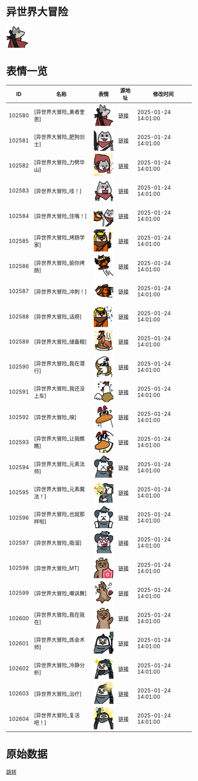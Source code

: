 # 异世界大冒险

<img src="./cover.png" height="60" alt="cover" />

# 表情一览

|ID|名称|表情|源地址|修改时间|
|----|----|----|----|----|
|102580|[异世界大冒险_勇者奎恩]|<img src="./pic/102580_%5B异世界大冒险_勇者奎恩%5D.png" height="60" alt="勇者奎恩"/>|[链接](https://i0.hdslb.com/bfs/garb/17c60102ddf410b0a31aacaba7db1d58ac82401e.png)|2025-01-24 14:01:00|
|102581|[异世界大冒险_肥狗剑士]|<img src="./pic/102581_%5B异世界大冒险_肥狗剑士%5D.png" height="60" alt="肥狗剑士"/>|[链接](https://i0.hdslb.com/bfs/garb/5c6d121f87813d25fa141e39a614494c15290842.png)|2025-01-24 14:01:00|
|102582|[异世界大冒险_力劈华山]|<img src="./pic/102582_%5B异世界大冒险_力劈华山%5D.png" height="60" alt="力劈华山"/>|[链接](https://i0.hdslb.com/bfs/garb/5c87836e3433a0f89df73f5add169dc4ee4e011b.png)|2025-01-24 14:01:00|
|102583|[异世界大冒险_哇！]|<img src="./pic/102583_%5B异世界大冒险_哇！%5D.png" height="60" alt="哇！"/>|[链接](https://i0.hdslb.com/bfs/garb/644876976df8f2efd1445992d107c76f7ad629e6.png)|2025-01-24 14:01:00|
|102584|[异世界大冒险_住嘴！]|<img src="./pic/102584_%5B异世界大冒险_住嘴！%5D.png" height="60" alt="住嘴！"/>|[链接](https://i0.hdslb.com/bfs/garb/e92ae3f87e9408ac31ba99edaa9c2da7471907ea.png)|2025-01-24 14:01:00|
|102585|[异世界大冒险_烤肠学家]|<img src="./pic/102585_%5B异世界大冒险_烤肠学家%5D.png" height="60" alt="烤肠学家"/>|[链接](https://i0.hdslb.com/bfs/garb/c49bc3c876670ca05bc97289febbfec7540b5fa2.png)|2025-01-24 14:01:00|
|102586|[异世界大冒险_偷你烤肠]|<img src="./pic/102586_%5B异世界大冒险_偷你烤肠%5D.png" height="60" alt="偷你烤肠"/>|[链接](https://i0.hdslb.com/bfs/garb/098e7c9d2cbf2c85797181fb99fbe89cb5608d03.png)|2025-01-24 14:01:00|
|102587|[异世界大冒险_冲刺！]|<img src="./pic/102587_%5B异世界大冒险_冲刺！%5D.png" height="60" alt="冲刺！"/>|[链接](https://i0.hdslb.com/bfs/garb/8d5a7d65672f7c038290a1ebb42ed35bea1305da.png)|2025-01-24 14:01:00|
|102588|[异世界大冒险_话痨]|<img src="./pic/102588_%5B异世界大冒险_话痨%5D.png" height="60" alt="话痨"/>|[链接](https://i0.hdslb.com/bfs/garb/47e90a7a5618467cf0053f4e07cfeabfb6652dbe.png)|2025-01-24 14:01:00|
|102589|[异世界大冒险_储备粮]|<img src="./pic/102589_%5B异世界大冒险_储备粮%5D.png" height="60" alt="储备粮"/>|[链接](https://i0.hdslb.com/bfs/garb/f4a9d33fadedcd4c0991b022fe5c6d6ba3f448f8.png)|2025-01-24 14:01:00|
|102590|[异世界大冒险_我在潜行]|<img src="./pic/102590_%5B异世界大冒险_我在潜行%5D.png" height="60" alt="我在潜行"/>|[链接](https://i0.hdslb.com/bfs/garb/07b10e3c27ff7b099bcb00a6161a5eb7d019f705.png)|2025-01-24 14:01:00|
|102591|[异世界大冒险_我还没上车]|<img src="./pic/102591_%5B异世界大冒险_我还没上车%5D.png" height="60" alt="我还没上车"/>|[链接](https://i0.hdslb.com/bfs/garb/cdca7e91add2028bb3b40a4d59430d5649302b9f.png)|2025-01-24 14:01:00|
|102592|[异世界大冒险_嗅]|<img src="./pic/102592_%5B异世界大冒险_嗅%5D.png" height="60" alt="嗅"/>|[链接](https://i0.hdslb.com/bfs/garb/02e4b0a875cdd1a8362c7491f9bf96cce98ffee8.png)|2025-01-24 14:01:00|
|102593|[异世界大冒险_让我瞧瞧]|<img src="./pic/102593_%5B异世界大冒险_让我瞧瞧%5D.png" height="60" alt="让我瞧瞧"/>|[链接](https://i0.hdslb.com/bfs/garb/a337bd9875addb5ae5a7fe1d4726721b93573455.png)|2025-01-24 14:01:00|
|102594|[异世界大冒险_元素法师]|<img src="./pic/102594_%5B异世界大冒险_元素法师%5D.png" height="60" alt="元素法师"/>|[链接](https://i0.hdslb.com/bfs/garb/d63f7fff74a2fa84d3dbd47af8af4aa6b0046deb.png)|2025-01-24 14:01:00|
|102595|[异世界大冒险_元素魔法！]|<img src="./pic/102595_%5B异世界大冒险_元素魔法！%5D.png" height="60" alt="元素魔法！"/>|[链接](https://i0.hdslb.com/bfs/garb/ab836560426037642b948365c35c991457800608.png)|2025-01-24 14:01:00|
|102596|[异世界大冒险_也就那样啦]|<img src="./pic/102596_%5B异世界大冒险_也就那样啦%5D.png" height="60" alt="也就那样啦"/>|[链接](https://i0.hdslb.com/bfs/garb/2757576fa2d2f10f7a94de55c42773d4e49efeaf.png)|2025-01-24 14:01:00|
|102597|[异世界大冒险_吸溜]|<img src="./pic/102597_%5B异世界大冒险_吸溜%5D.png" height="60" alt="吸溜"/>|[链接](https://i0.hdslb.com/bfs/garb/0177fc4d5a52dc72d9f0570eaae50263af803b48.png)|2025-01-24 14:01:00|
|102598|[异世界大冒险_MT]|<img src="./pic/102598_%5B异世界大冒险_MT%5D.png" height="60" alt="MT"/>|[链接](https://i0.hdslb.com/bfs/garb/fd39c56592d26a95a01198e47885f6b042338099.png)|2025-01-24 14:01:00|
|102599|[异世界大冒险_嘲讽舞]|<img src="./pic/102599_%5B异世界大冒险_嘲讽舞%5D.png" height="60" alt="嘲讽舞"/>|[链接](https://i0.hdslb.com/bfs/garb/d730367134a304ef692471138bae43cc1ac34dcf.png)|2025-01-24 14:01:00|
|102600|[异世界大冒险_我在我在]|<img src="./pic/102600_%5B异世界大冒险_我在我在%5D.png" height="60" alt="我在我在"/>|[链接](https://i0.hdslb.com/bfs/garb/90a349e714e5900ed41f24c71d2626578dda7d38.png)|2025-01-24 14:01:00|
|102601|[异世界大冒险_炼金术师]|<img src="./pic/102601_%5B异世界大冒险_炼金术师%5D.png" height="60" alt="炼金术师"/>|[链接](https://i0.hdslb.com/bfs/garb/76e6c79c13a36e9163e07ae32cb0188f368ddc41.png)|2025-01-24 14:01:00|
|102602|[异世界大冒险_冷静分析]|<img src="./pic/102602_%5B异世界大冒险_冷静分析%5D.png" height="60" alt="冷静分析"/>|[链接](https://i0.hdslb.com/bfs/garb/d61c261d4314ef3aff3a21e0aa9ed3d1ab62ff20.png)|2025-01-24 14:01:00|
|102603|[异世界大冒险_治疗]|<img src="./pic/102603_%5B异世界大冒险_治疗%5D.png" height="60" alt="治疗"/>|[链接](https://i0.hdslb.com/bfs/garb/b628baefe4d1acd7163b5633fd7dcc00cd6b8c99.png)|2025-01-24 14:01:00|
|102604|[异世界大冒险_复活吧！]|<img src="./pic/102604_%5B异世界大冒险_复活吧！%5D.png" height="60" alt="复活吧！"/>|[链接](https://i0.hdslb.com/bfs/garb/ffeeaf90b120022aea30486a5e4b81a8eefab989.png)|2025-01-24 14:01:00|

# 原始数据

[跳转](./raw.json)

